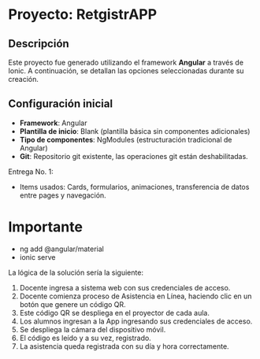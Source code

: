 # Proyecto: **RetgistrAPP**

## Descripción
Este proyecto fue generado utilizando el framework **Angular** a través de Ionic. A continuación, se detallan las opciones seleccionadas durante su creación.

## Configuración inicial

- **Framework**: Angular
- **Plantilla de inicio**: Blank (plantilla básica sin componentes adicionales)
- **Tipo de componentes**: NgModules (estructuración tradicional de Angular)
- **Git**: Repositorio git existente, las operaciones git están deshabilitadas.

Entrega No. 1:
- Items usados: Cards, formularios, animaciones, transferencia de datos entre pages y navegación.
# Importante
- ng add @angular/material
- ionic serve
  

La lógica de la solución sería la siguiente:
1. Docente ingresa a sistema web con sus credenciales de acceso.
2. Docente comienza proceso de Asistencia en Línea, haciendo clic en un botón que genere
un código QR.
3. Este código QR se despliega en el proyector de cada aula.
4. Los alumnos ingresan a la App ingresando sus credenciales de acceso.
5. Se despliega la cámara del dispositivo móvil.
6. El código es leído y a su vez, registrado.
7. La asistencia queda registrada con su día y hora correctamente.
